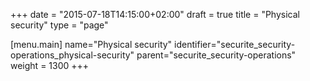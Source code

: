 +++
date = "2015-07-18T14:15:00+02:00"
draft = true
title = "Physical security"
type = "page"

[menu.main]
name="Physical security"
identifier="securite_security-operations_physical-security"
parent="securite_security-operations"
weight = 1300
+++